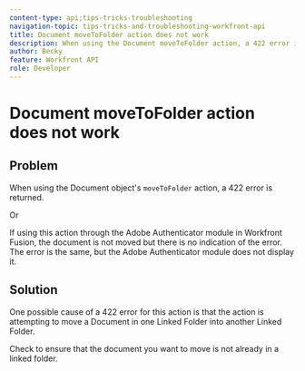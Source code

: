 ```yaml
---
content-type: api;tips-tricks-troubleshooting
navigation-topic: tips-tricks-and-troubleshooting-workfront-api
title: Document moveToFolder action does not work
description: When using the Document moveToFolder action, a 422 error is returned.
author: Becky
feature: Workfront API
role: Developer
---
```


# Document moveToFolder action does not work

## Problem

When using the Document object's `moveToFolder` action, a 422 error is returned.

Or

If using this action through the Adobe Authenticator module in Workfront Fusion, the document is not moved but there is no indication of the error. The error is the same, but the Adobe Authenticator module does not display it.

## Solution

One possible cause of a 422 error for this action is that the action is attempting to move a Document in one Linked Folder into another Linked Folder.

Check to ensure that the document you want to move is not already in a linked folder.
